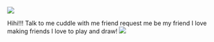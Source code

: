 ![](https://i.ibb.co/r2yJpm0/iliketoplayanddraw-ezgif-com-resize.jpg)

Hihi!!! Talk to me cuddle with me friend request me be my friend I love making friends I love to play and draw! ![](https://i.ibb.co/bz2bDVP/ezgif-com-resize-1.gif)
